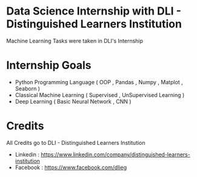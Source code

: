 # Data Science Internship with DLI - Distinguished Learners Institution
Machine Learning Tasks were taken in DLI's Internship 



# Internship Goals 
- Python Programming Language ( OOP , Pandas , Numpy , Matplot , Seaborn )
- Classical Machine Learning ( Supervised , UnSupervised Learning ) 
- Deep Learning ( Basic Neural Network  , CNN )


# Credits
All Credits go to DLI - Distinguished Learners Institution 
- Linkedin : 
https://www.linkedin.com/company/distinguished-learners-institution
- Facebook : 
https://www.facebook.com/dlieg
